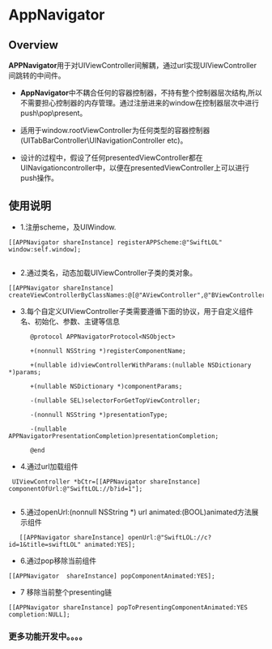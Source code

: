 # AppNavigator


## Overview

**APPNavigator**用于对UIViewController间解耦，通过url实现UIViewController间跳转的中间件。

* **AppNavigator**中不耦合任何的容器控制器，不持有整个控制器层次结构,所以不需要担心控制器的内存管理。通过注册进来的window在控制器层次中进行push\pop\present。

* 适用于window.rootViewController为任何类型的容器控制器(UITabBarController\UINavigationController etc)。

* 设计的过程中，假设了任何presentedViewController都在UINavigationcontroller中，以便在presentedViewController上可以进行push操作。




## 使用说明
* 1.注册scheme，及UIWindow.
 
 
```
[[APPNavigator shareInstance] registerAPPScheme:@"SwiftLOL" window:self.window];
 
```
      
* 2.通过类名，动态加载UIViewController子类的类对象。

```
[[APPNavigator shareInstance] createViewControllerByClassNames:@[@"AViewController",@"BViewController",@"CViewController"]];

```

* 3.每个自定义UIViewController子类需要遵循下面的协议，用于自定义组件名、初始化、参数、主键等信息

```         
      @protocol APPNavigatorProtocol<NSObject>
      
      +(nonnull NSString *)registerComponentName;

      +(nullable id)viewControllerWithParams:(nullable NSDictionary *)params;

      +(nullable NSDictionary *)componentParams;

      -(nullable SEL)selectorForGetTopViewController;

      -(nonnull NSString *)presentationType;

      -(nullable APPNavigatorPresentationCompletion)presentationCompletion;

      @end
```
   
* 4.通过url加载组件

```
 UIViewController *bCtr=[[APPNavigator shareInstance] componentOfUrl:@"SwiftLOL://b?id=1"];


```
* 5.通过openUrl:(nonnull NSString *) url animated:(BOOL)animated方法展示组件
       
```    
   [[APPNavigator shareInstance] openUrl:@"SwiftLOL://c?id=1&title=swiftLOL" animated:YES];

```

* 6.通过pop移除当前组件

```           
[[APPNavigator  shareInstance] popComponentAnimated:YES];

```
* 7 移除当前整个presenting链

```
[[APPNavigator shareInstance] popToPresentingComponentAnimated:YES completion:NULL];

```

### 更多功能开发中。。。。        
